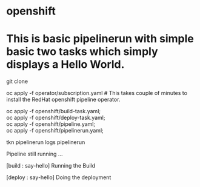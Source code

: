 # openshift
# This is basic pipelinerun with simple basic two tasks which simply displays a Hello World.

git clone 

oc apply -f operator/subscription.yaml	# This takes couple of minutes to install the RedHat openshift pipeline operator.

oc apply -f openshift/build-task.yaml; \
oc apply -f openshift/deploy-task.yaml; \
oc apply -f openshift/pipeline.yaml; \
oc apply -f openshift/pipelinerun.yaml;

tkn pipelinerun logs pipelinerun

Pipeline still running ...

[build : say-hello] Running the Build

[deploy : say-hello] Doing the deployment
